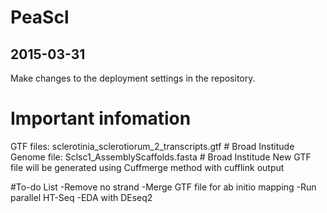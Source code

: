 # PeaScl
## 2015-03-31
Make changes to the deployment settings in the repository.

# Important infomation

GTF files: sclerotinia_sclerotiorum_2_transcripts.gtf  # Broad Institude
Genome file: Sclsc1_AssemblyScaffolds.fasta  # Broad Institude
New GTF file will be generated using Cuffmerge method with cufflink output

#To-do List
 -Remove no strand 
 -Merge GTF file for ab initio mapping
 -Run parallel HT-Seq
 -EDA with DEseq2

